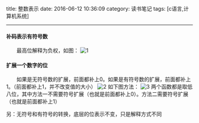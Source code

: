 title: 整数表示
date: 2016-06-12 10:36:09
category: 读书笔记
tags: [c语言,计算机系统]

---
#### 补码表示有符号数
&emsp;&emsp;最高位解释为负权，如图：
![1](/image/整数表示/1.png)
#### 扩展一个数字的位
&emsp;&emsp;如果是无符号数的扩展，前面都补上0。如果是有符号数的扩展，前面都补上1。（前面都补上1，并不改变值的大小）
![2](/image/整数表示/2.png)
如下图方法：
![3](/image/整数表示/3.png)
两个函数都是取低八位，其中方法一不需要符号扩展（也就是前面都补上0）。方法二需要符号扩展（也就是前面都补上1）

另：无符号和有符号的转换，底层的位表示不变，只是解释方式不同